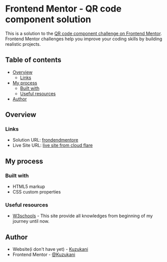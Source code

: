 # Frontend Mentor - QR code component solution

This is a solution to the [QR code component challenge on Frontend Mentor](https://www.frontendmentor.io/challenges/qr-code-component-iux_sIO_H). Frontend Mentor challenges help you improve your coding skills by building realistic projects. 

## Table of contents

- [Overview](#overview)
  - [Links](#links)
- [My process](#my-process)
  - [Built with](#built-with)
  - [Useful resources](#useful-resources)
- [Author](#author)

## Overview

### Links

- Solution URL: [frondendmentore]([https://your-solution-url.com](https://www.frontendmentor.io/solutions/qr-code-component-using-only-html-and-internal-css-7AgINjuIVW))
- Live Site URL: [live site from cloud flare](https://cloneqrcodefrondendmentor.pages.dev/)

## My process

### Built with

- HTML5 markup
- CSS custom properties

### Useful resources

- [W3schools](https://www.w3school.com) - This site provide all knowledges from beginning of my journey until now.

## Author

- Website(i don't have yet) - [Kuzukani](#)
- Frontend Mentor - [@Kuzukani](https://www.frontendmentor.io/profile/Kuzukani)

